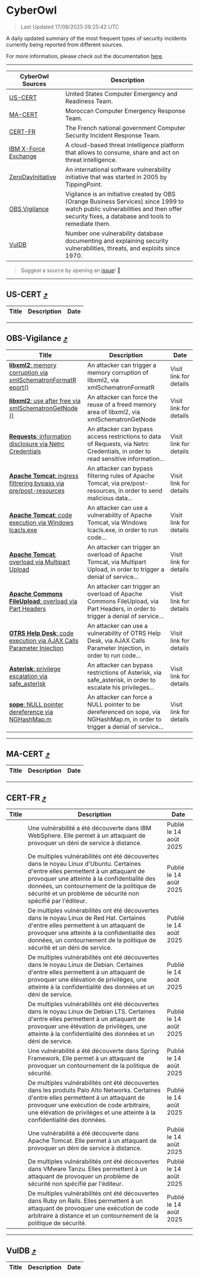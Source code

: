
 <div id='top'></div>

# CyberOwl

 > Last Updated 17/08/2025 09:25:42 UTC
 
 A daily updated summary of the most frequent types of security incidents currently being reported from different sources.
 
 For more information, please check out the documentation [here](./docs/README.md).
 
 ---
 |CyberOwl Sources|Description|
 |---|---|
 |[US-CERT](#us-cert-arrow_heading_up)|United States Computer Emergency and Readiness Team.|
 |[MA-CERT](#ma-cert-arrow_heading_up)|Moroccan Computer Emergency Response Team.|
 |[CERT-FR](#cert-fr-arrow_heading_up)|The French national government Computer Security Incident Response Team.|
 |[IBM X-Force Exchange](#ibmcloud-arrow_heading_up)|A cloud-based threat intelligence platform that allows to consume, share and act on threat intelligence.|
 |[ZeroDayInitiative](#zerodayinitiative-arrow_heading_up)|An international software vulnerability initiative that was started in 2005 by TippingPoint.|
 |[OBS Vigilance](#obs-vigilance-arrow_heading_up)|Vigilance is an initiative created by OBS (Orange Business Services) since 1999 to watch public vulnerabilities and then offer security fixes, a database and tools to remediate them.|
 |[VulDB](#vuldb-arrow_heading_up)|Number one vulnerability database documenting and explaining security vulnerabilities, threats, and exploits since 1970.|
 
 > Suggest a source by opening an [issue](https://github.com/karimhabush/cyberowl/issues)! :raised_hands:
 ---

## US-CERT [:arrow_heading_up:](#cyberowl)

 |Title|Description|Date|
 |---|---|---|
 
 ---

## OBS-Vigilance [:arrow_heading_up:](#cyberowl)

 |Title|Description|Date|
 |---|---|---|
 |[<a href="https://vigilance.fr/vulnerability/libxml2-memory-corruption-via-xmlSchematronFormatReport-47446" class="noirorange"><b>libxml2</b>: memory corruption via xmlSchematronFormatR<wbr>eport()</wbr></a>](https://vigilance.fr/vulnerability/libxml2-memory-corruption-via-xmlSchematronFormatReport-47446)|An attacker can trigger a memory corruption of libxml2, via xmlSchematronFormatR|Visit link for details|
 |[<a href="https://vigilance.fr/vulnerability/libxml2-use-after-free-via-xmlSchematronGetNode-47444" class="noirorange"><b>libxml2</b>: use after free via xmlSchematronGetNode<wbr>()</wbr></a>](https://vigilance.fr/vulnerability/libxml2-use-after-free-via-xmlSchematronGetNode-47444)|An attacker can force the reuse of a freed memory area of libxml2, via xmlSchematronGetNode|Visit link for details|
 |[<a href="https://vigilance.fr/vulnerability/Requests-information-disclosure-via-Netrc-Credentials-47443" class="noirorange"><b>Requests</b>: information disclosure via Netrc Credentials</a>](https://vigilance.fr/vulnerability/Requests-information-disclosure-via-Netrc-Credentials-47443)|An attacker can bypass access restrictions to data of Requests, via Netrc Credentials, in order to read sensitive information...|Visit link for details|
 |[<a href="https://vigilance.fr/vulnerability/Apache-Tomcat-ingress-filtrering-bypass-via-pre-post-resources-47441" class="noirorange"><b>Apache Tomcat</b>: ingress filtrering bypass via pre/post-resources</a>](https://vigilance.fr/vulnerability/Apache-Tomcat-ingress-filtrering-bypass-via-pre-post-resources-47441)|An attacker can bypass filtering rules of Apache Tomcat, via pre/post-resources, in order to send malicious data...|Visit link for details|
 |[<a href="https://vigilance.fr/vulnerability/Apache-Tomcat-code-execution-via-Windows-Icacls-exe-47440" class="noirorange"><b>Apache Tomcat</b>: code execution via Windows Icacls.exe</a>](https://vigilance.fr/vulnerability/Apache-Tomcat-code-execution-via-Windows-Icacls-exe-47440)|An attacker can use a vulnerability of Apache Tomcat, via Windows Icacls.exe, in order to run code...|Visit link for details|
 |[<a href="https://vigilance.fr/vulnerability/Apache-Tomcat-overload-via-Multipart-Upload-47439" class="noirorange"><b>Apache Tomcat</b>: overload via Multipart Upload</a>](https://vigilance.fr/vulnerability/Apache-Tomcat-overload-via-Multipart-Upload-47439)|An attacker can trigger an overload of Apache Tomcat, via Multipart Upload, in order to trigger a denial of service...|Visit link for details|
 |[<a href="https://vigilance.fr/vulnerability/Apache-Commons-FileUpload-overload-via-Part-Headers-47438" class="noirorange"><b>Apache Commons FileUpload</b>: overload via Part Headers</a>](https://vigilance.fr/vulnerability/Apache-Commons-FileUpload-overload-via-Part-Headers-47438)|An attacker can trigger an overload of Apache Commons FileUpload, via Part Headers, in order to trigger a denial of service...|Visit link for details|
 |[<a href="https://vigilance.fr/vulnerability/OTRS-Help-Desk-code-execution-via-AJAX-Calls-Parameter-Injection-47436" class="noirorange"><b>OTRS Help Desk</b>: code execution via AJAX Calls Parameter Injection</a>](https://vigilance.fr/vulnerability/OTRS-Help-Desk-code-execution-via-AJAX-Calls-Parameter-Injection-47436)|An attacker can use a vulnerability of OTRS Help Desk, via AJAX Calls Parameter Injection, in order to run code...|Visit link for details|
 |[<a href="https://vigilance.fr/vulnerability/Asterisk-privilege-escalation-via-safe-asterisk-47840" class="noirorange"><b>Asterisk</b>: privilege escalation via safe_asterisk</a>](https://vigilance.fr/vulnerability/Asterisk-privilege-escalation-via-safe-asterisk-47840)|An attacker can bypass restrictions of Asterisk, via safe_asterisk, in order to escalate his privileges...|Visit link for details|
 |[<a href="https://vigilance.fr/vulnerability/sope-NULL-pointer-dereference-via-NGHashMap-m-47837" class="noirorange"><b>sope</b>: NULL pointer dereference via NGHashMap.m</a>](https://vigilance.fr/vulnerability/sope-NULL-pointer-dereference-via-NGHashMap-m-47837)|An attacker can force a NULL pointer to be dereferenced on sope, via NGHashMap.m, in order to trigger a denial of service...|Visit link for details|
 
 ---

## MA-CERT [:arrow_heading_up:](#cyberowl)

 |Title|Description|Date|
 |---|---|---|
 
 ---

## CERT-FR [:arrow_heading_up:](#cyberowl)

 |Title|Description|Date|
 |---|---|---|
 |[](https://www.cert.ssi.gouv.fr/avis/CERTFR-2025-AVI-0701/)|Une vulnérabilité a été découverte dans IBM WebSphere. Elle permet à un attaquant de provoquer un déni de service à distance.|Publié le 14 août 2025|
 |[](https://www.cert.ssi.gouv.fr/avis/CERTFR-2025-AVI-0700/)|De multiples vulnérabilités ont été découvertes dans le noyau Linux d'Ubuntu. Certaines d'entre elles permettent à un attaquant de provoquer une atteinte à la confidentialité des données, un contournement de la politique de sécurité et un problème de sécurité non spécifié par l'éditeur.|Publié le 14 août 2025|
 |[](https://www.cert.ssi.gouv.fr/avis/CERTFR-2025-AVI-0699/)|De multiples vulnérabilités ont été découvertes dans le noyau Linux de Red Hat. Certaines d'entre elles permettent à un attaquant de provoquer une atteinte à la confidentialité des données, un contournement de la politique de sécurité et un déni de service.|Publié le 14 août 2025|
 |[](https://www.cert.ssi.gouv.fr/avis/CERTFR-2025-AVI-0698/)|De multiples vulnérabilités ont été découvertes dans le noyau Linux de Debian. Certaines d'entre elles permettent à un attaquant de provoquer une élévation de privilèges, une atteinte à la confidentialité des données et un déni de service.|Publié le 14 août 2025|
 |[](https://www.cert.ssi.gouv.fr/avis/CERTFR-2025-AVI-0697/)|De multiples vulnérabilités ont été découvertes dans le noyau Linux de Debian LTS. Certaines d'entre elles permettent à un attaquant de provoquer une élévation de privilèges, une atteinte à la confidentialité des données et un déni de service.|Publié le 14 août 2025|
 |[](https://www.cert.ssi.gouv.fr/avis/CERTFR-2025-AVI-0696/)|Une vulnérabilité a été découverte dans Spring Framework. Elle permet à un attaquant de provoquer un contournement de la politique de sécurité.|Publié le 14 août 2025|
 |[](https://www.cert.ssi.gouv.fr/avis/CERTFR-2025-AVI-0695/)|De multiples vulnérabilités ont été découvertes dans les produits Palo Alto Networks. Certaines d'entre elles permettent à un attaquant de provoquer une exécution de code arbitraire, une élévation de privilèges et une atteinte à la confidentialité des données.|Publié le 14 août 2025|
 |[](https://www.cert.ssi.gouv.fr/avis/CERTFR-2025-AVI-0694/)|Une vulnérabilité a été découverte dans Apache Tomcat. Elle permet à un attaquant de provoquer un déni de service à distance.|Publié le 14 août 2025|
 |[](https://www.cert.ssi.gouv.fr/avis/CERTFR-2025-AVI-0693/)|De multiples vulnérabilités ont été découvertes dans VMware Tanzu. Elles permettent à un attaquant de provoquer un problème de sécurité non spécifié par l'éditeur.|Publié le 14 août 2025|
 |[](https://www.cert.ssi.gouv.fr/avis/CERTFR-2025-AVI-0692/)|De multiples vulnérabilités ont été découvertes dans Ruby on Rails. Elles permettent à un attaquant de provoquer une exécution de code arbitraire à distance et un contournement de la politique de sécurité.|Publié le 14 août 2025|
 
 ---

## VulDB [:arrow_heading_up:](#cyberowl)

 |Title|Description|Date|
 |---|---|---|
 